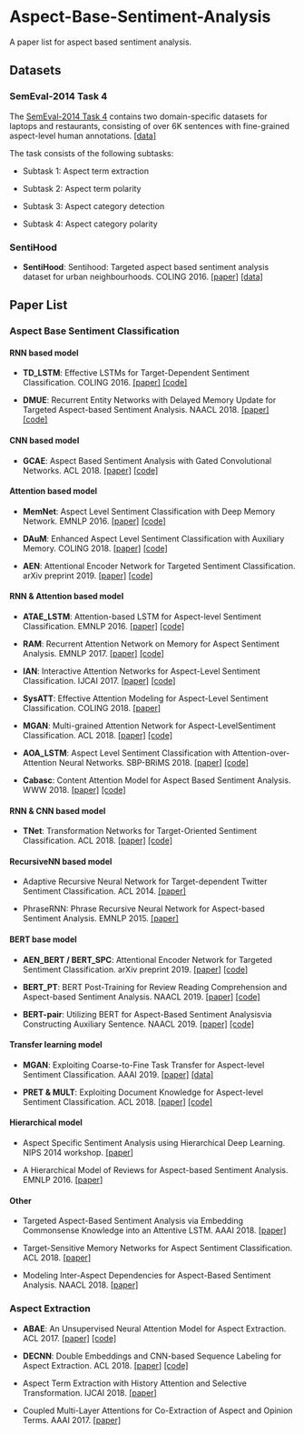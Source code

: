 # Aspect-Base-Sentiment-Analysis

A paper list for aspect based sentiment analysis.

## Datasets

### SemEval-2014 Task 4

The [SemEval-2014 Task 4][45] contains two domain-specific datasets for laptops and restaurants, consisting of over 6K sentences with fine-grained aspect-level human annotations. [[data]][46]

The task consists of the following subtasks:

- Subtask 1: Aspect term extraction

- Subtask 2: Aspect term polarity

- Subtask 3: Aspect category detection

- Subtask 4: Aspect category polarity


### SentiHood

- **SentiHood**: Sentihood: Targeted aspect based sentiment analysis dataset for urban neighbourhoods. COLING 2016. [[paper]][43] [[data]][44]

## Paper List

### Aspect Base Sentiment Classification

#### RNN based model

- **TD_LSTM**: Effective LSTMs for Target-Dependent Sentiment Classification. COLING 2016. [[paper]][8] [[code]][21]

- **DMUE**: Recurrent Entity Networks with Delayed Memory Update for Targeted Aspect-based Sentiment Analysis. NAACL 2018. [[paper]][47] [[code]][48]

#### CNN based model

- **GCAE**: Aspect Based Sentiment Analysis with Gated Convolutional Networks. ACL 2018. [[paper]][2] [[code]][22]

#### Attention based model

- **MemNet**: Aspect Level Sentiment Classification with Deep Memory Network. EMNLP 2016. [[paper]][6] [[code]][23]

- **DAuM**: Enhanced Aspect Level Sentiment Classification with Auxiliary Memory. COLING 2018. [[paper]][11] [[code]][24]

- **AEN**: Attentional Encoder Network for Targeted Sentiment Classification. arXiv preprint 2019. [[paper]][28] [[code]][29]

#### RNN & Attention based model

- **ATAE_LSTM**: Attention-based LSTM for Aspect-level Sentiment Classification. EMNLP 2016. [[paper]][10] [[code]][25]

- **RAM**: Recurrent Attention Network on Memory for Aspect Sentiment Analysis. EMNLP 2017. [[paper]][41] [[code]][42]

- **IAN**: Interactive Attention Networks for Aspect-Level Sentiment Classification. IJCAI 2017. [[paper]][1] [[code]][26]

- **SysATT**: Effective Attention Modeling for Aspect-Level Sentiment Classification. COLING 2018. [[paper]][3]

- **MGAN**: Multi-grained Attention Network for Aspect-LevelSentiment Classification. ACL 2018. [[paper]][30] [[code]][31]

- **AOA_LSTM**: Aspect Level Sentiment Classification with Attention-over-Attention Neural Networks. SBP-BRiMS 2018. [[paper]][32] [[code]][33]

- **Cabasc**: Content Attention Model for Aspect Based Sentiment Analysis. WWW 2018. [[paper]][36] [[code]][37]

#### RNN & CNN based model

- **TNet**: Transformation Networks for Target-Oriented Sentiment Classification. ACL 2018. [[paper]][34] [[code]][35]

#### RecursiveNN based model

- Adaptive Recursive Neural Network for Target-dependent Twitter Sentiment Classification. ACL 2014. [[paper]][4]

- PhraseRNN: Phrase Recursive Neural Network for Aspect-based Sentiment Analysis. EMNLP 2015. [[paper]][7]

#### BERT base model

- **AEN_BERT / BERT_SPC**: Attentional Encoder Network for Targeted Sentiment Classification. arXiv preprint 2019. [[paper]][28] [[code]][29]

- **BERT_PT**: BERT Post-Training for Review Reading Comprehension and Aspect-based Sentiment Analysis. NAACL 2019. [[paper]][49] [[code]][50]

- **BERT-pair**: Utilizing BERT for Aspect-Based Sentiment Analysisvia Constructing Auxiliary Sentence. NAACL 2019. [[paper]][51] [[code]][52]

#### Transfer learning model

- **MGAN**: Exploiting Coarse-to-Fine Task Transfer for Aspect-level Sentiment Classification. AAAI 2019. [[paper]][12] [[data]][27]

- **PRET & MULT**: Exploiting Document Knowledge for Aspect-level Sentiment Classification. ACL 2018. [[paper]][9] [[code]][38]

#### Hierarchical model

- Aspect Specific Sentiment Analysis using Hierarchical Deep Learning. NIPS 2014 workshop. [[paper]][5]

- A Hierarchical Model of Reviews for Aspect-based Sentiment Analysis. EMNLP 2016. [[paper]][15]

#### Other

- Targeted Aspect-Based Sentiment Analysis via Embedding Commonsense Knowledge into an Attentive LSTM. AAAI 2018. [[paper]][13]

- Target-Sensitive Memory Networks for Aspect Sentiment Classification. ACL 2018. [[paper]][14]

- Modeling Inter-Aspect Dependencies for Aspect-Based Sentiment Analysis. NAACL 2018. [[paper]][16]

### Aspect Extraction

- **ABAE**: An Unsupervised Neural Attention Model for Aspect Extraction. ACL 2017. [[paper]][17] [[code]][39]

- **DECNN**: Double Embeddings and CNN-based Sequence Labeling for Aspect Extraction. ACL 2018. [[paper]][18] [[code]][40]

- Aspect Term Extraction with History Attention and Selective Transformation. IJCAI 2018. [[paper]][19]

- Coupled Multi-Layer Attentions for Co-Extraction of Aspect and Opinion Terms. AAAI 2017. [[paper]][20]

[1]: https://arxiv.org/abs/1709.00893
[2]: https://arxiv.org/abs/1805.07043v1
[3]: http://aclweb.org/anthology/C18-1096
[4]: http://aclweb.org/anthology/P/P14/P14-2009.pdf
[5]: https://pdfs.semanticscholar.org/4500/68221da8297ac0a0e1524b1e196900c61b2e.pdf
[6]: https://arxiv.org/abs/1605.08900
[7]: http://www.aclweb.org/anthology/D15-1298
[8]: http://aclweb.org/anthology/C/C16/C16-1311.pdf
[9]: https://arxiv.org/abs/1806.04346
[10]: http://www.aclweb.org/anthology/D16-1058
[11]: http://aclweb.org/anthology/C18-1092
[12]: https://arxiv.org/abs/1811.10999
[13]: http://www.sentic.net/sentic-lstm.pdf
[14]: http://www.aclweb.org/anthology/P18-1088
[15]: https://arxiv.org/abs/1609.02745
[16]: http://www.aclweb.org/anthology/N18-2043
[17]: http://aclweb.org/anthology/P/P17/P17-1036.pdf
[18]: https://arxiv.org/abs/1805.04601v1
[19]: https://arxiv.org/abs/1805.00760
[20]: https://www.aaai.org/Conferences/AAAI/2017/PreliminaryPapers/15-Wang-W-14441.pdf
[21]: https://github.com/songyouwei/ABSA-PyTorch/blob/master/models/td_lstm.py
[22]: https://github.com/wxue004cs/GCAE
[23]: https://github.com/songyouwei/ABSA-PyTorch/blob/master/models/memnet.py
[24]: https://github.com/ThomasK427/DAuM-pytorch
[25]: https://github.com/songyouwei/ABSA-PyTorch/blob/master/models/atae_lstm.py
[26]: https://github.com/songyouwei/ABSA-PyTorch/blob/master/models/ian.py
[27]: https://github.com/hsqmlzno1/MGAN
[28]: https://arxiv.org/pdf/1902.09314.pdf
[29]: https://github.com/songyouwei/ABSA-PyTorch/blob/master/models/aen.py
[30]: https://aclweb.org/anthology/D18-1380
[31]: https://github.com/songyouwei/ABSA-PyTorch/blob/master/models/mgan.py
[32]: https://arxiv.org/pdf/1804.06536.pdf
[33]: https://github.com/songyouwei/ABSA-PyTorch/blob/master/models/aoa.py
[34]: https://arxiv.org/pdf/1805.01086.pdf
[35]: https://github.com/songyouwei/ABSA-PyTorch/blob/master/models/tnet_lf.py
[36]: http://delivery.acm.org/10.1145/3190000/3186001/p1023-liu.pdf?ip=210.75.253.235&id=3186001&acc=OPEN&key=33E289E220520BFB%2E6FFDCCEC948C43C2%2E4D4702B0C3E38B35%2E6D218144511F3437&__acm__=1555218179_72930af7a4eda051856a87b787ca5863
[37]: https://github.com/songyouwei/ABSA-PyTorch/blob/master/models/cabasc.py
[38]: https://github.com/ruidan/Aspect-level-sentiment
[39]: https://github.com/ruidan/Unsupervised-Aspect-Extraction
[40]: https://github.com/yafangy/Review_aspect_extraction
[41]: https://www.aclweb.org/anthology/D17-1047
[42]: https://github.com/lpq29743/RAM
[43]: https://www.aclweb.org/anthology/C16-1146
[44]: https://github.com/uclmr/jack/tree/master/data/sentihood
[45]: http://alt.qcri.org/semeval2014/task4/
[46]: https://github.com/ThomasK427/aspect_extraction/tree/master/data/official_data/SemEval-2014
[47]: https://aclweb.org/anthology/N18-2045
[48]: https://github.com/liufly/delayed-memory-update-entnet
[49]: https://arxiv.org/pdf/1904.02232v1.pdf
[50]: https://github.com/howardhsu/BERT-for-RRC-ABSA
[51]: https://arxiv.org/pdf/1903.09588.pdf
[52]: https://github.com/HSLCY/ABSA-BERT-pair